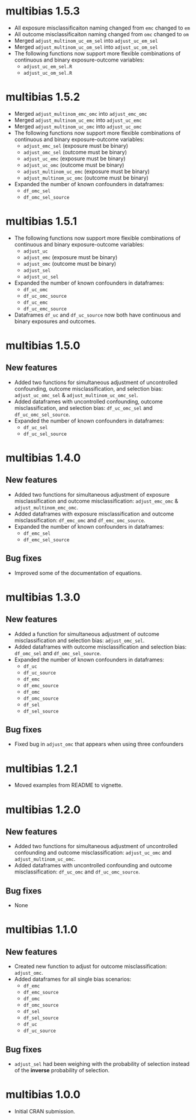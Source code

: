 # multibias 1.5.3
* All exposure misclassificaiton naming changed from  `emc` changed to `em`
* All outcome misclassificaiton naming changed from  `omc` changed to `om`
* Merged `adjust_multinom_uc_em_sel` into `adjust_uc_em_sel`
* Merged `adjust_multinom_uc_om_sel` into `adjust_uc_om_sel`
* The following functions now support more flexible combinations of continuous
  and binary exposure-outcome variables:
  * `adjust_uc_em_sel.R`
  * `adjust_uc_om_sel.R`

# multibias 1.5.2

* Merged `adjust_multinom_emc_omc` into `adjust_emc_omc`
* Merged `adjust_multinom_uc_emc` into `adjust_uc_emc`
* Merged `adjust_multinom_uc_omc` into `adjust_uc_omc`
* The following functions now support more flexible combinations of continuous
  and binary exposure-outcome variables:
  * `adjust_emc_sel` (exposure must be binary)
  * `adjust_omc_sel` (outcome must be binary)
  * `adjust_uc_emc` (exposure must be binary)
  * `adjust_uc_omc` (outcome must be binary)
  * `adjust_multinom_uc_emc` (exposure must be binary)
  * `adjust_multinom_uc_omc` (outcome must be binary)
* Expanded the number of known confounders in dataframes:
  * `df_omc_sel`
  * `df_omc_sel_source`

# multibias 1.5.1

* The following functions now support more flexible combinations of continuous
  and binary exposure-outcome variables:
  * `adjust_uc`
  * `adjust_emc` (exposure must be binary)
  * `adjust_omc` (outcome must be binary)
  * `adjust_sel`
  * `adjust_uc_sel`
* Expanded the number of known confounders in dataframes:
  * `df_uc_omc`
  * `df_uc_omc_source`
  * `df_uc_emc`
  * `df_uc_emc_source`
* Dataframes `df_uc` and `df_uc_source` now both have continuous and
  binary exposures and outcomes.

# multibias 1.5.0

## New features

* Added two functions for simultaneous adjustment of uncontrolled confounding, 
  outcome misclassification, and selection bias: `adjust_uc_omc_sel` & 
  `adjust_multinom_uc_omc_sel`.
* Added dataframes with uncontrolled confounding, outcome misclassification, 
  and selection bias: `df_uc_omc_sel` and `df_uc_omc_sel_source`.
* Expanded the number of known confounders in dataframes:
  * `df_uc_sel`
  * `df_uc_sel_source`

# multibias 1.4.0

## New features

* Added two functions for simultaneous adjustment of exposure misclassification
  and outcome misclassification: `adjust_emc_omc` & `adjust_multinom_emc_omc`.
* Added dataframes with exposure misclassification and outcome
  misclassification: `df_emc_omc` and `df_emc_omc_source`.
* Expanded the number of known confounders in dataframes:
  * `df_emc_sel`
  * `df_emc_sel_source`

## Bug fixes

* Improved some of the documentation of equations.

# multibias 1.3.0

## New features

* Added a function for simultaneous adjustment of outcome misclassification
  and selection bias: `adjust_omc_sel`.
* Added dataframes with outcome misclassification and selection bias:
  `df_omc_sel` and `df_omc_sel_source`.
* Expanded the number of known confounders in dataframes:
  * `df_uc`
  * `df_uc_source`
  * `df_emc`
  * `df_emc_source`
  * `df_omc`
  * `df_omc_source`
  * `df_sel`
  * `df_sel_source`

## Bug fixes

* Fixed bug in `adjust_omc` that appears when using three confounders

# multibias 1.2.1

* Moved examples from README to vignette.

# multibias 1.2.0

## New features

* Added two functions for simultaneous adjustment of uncontrolled confounding
  and outcome misclassification: `adjust_uc_omc` and `adjust_multinom_uc_omc`.
* Added dataframes with uncontrolled confounding and outcome misclassification:
  `df_uc_omc` and `df_uc_omc_source`.

## Bug fixes

* None

# multibias 1.1.0

## New features

* Created new function to adjust for outcome misclassification: `adjust_omc`.
* Added dataframes for all single bias scenarios:
  * `df_emc`
  * `df_emc_source`
  * `df_omc`
  * `df_omc_source`
  * `df_sel`
  * `df_sel_source`
  * `df_uc`
  * `df_uc_source`

## Bug fixes

* `adjust_sel` had been weighing with the probability of selection
  instead of the **inverse** probability of selection.

# multibias 1.0.0

* Initial CRAN submission.